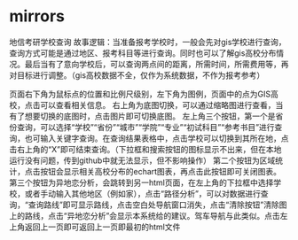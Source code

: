 # mirrors
地信考研学校查询
故事逻辑：当准备报考学校时，一般会先对gis学校进行查询，查询方式可能是通过地区、报考科目等进行查询。同时也可以了解gis高校分布情况。最后当有了意向学校后，可以查询两点间的距离，所需时间，所需费用等，再对目标进行调整。（gis高校数据不全，仅作为系统数据，不作为报考参考）

页面右下角为鼠标点的位置和比例尺级别，左下角为图例，页面中的点为GIS高校，点击可以查看相关信息。
右上角为底图切换，可以通过缩略图进行查看，当有了想要切换的底图时，点击图片即可切换底图。
左上角三个按钮，第一个是省份查询，可以选择“学校”“省份”“城市”“学院”“专业”“初试科目”“参考书目”进行查询，也可输入关键字查询。在查询结果表格中，点击学校可以切换到其所在地，点击右上角的“X”即可结束查询。（下拉框和搜索按钮的图标显示不出来，但在本地运行没有问题，传到github中就无法显示，但不影响操作）
第二个按钮为区域统计，点击按钮会显示相关高校分布的echart图表，再点击此按钮即可关闭图表。
第三个按钮为异地恋分析，会跳转到另一html页面，在左上角的下拉框中选择学校，或者手动输入其他地区（例如家），点击“路径分析”，可以对数据进行查询，“查询路线”即可显示路线，点击空白处导航窗口消失，点击“清除按钮”清除图上的路线，点击“异地恋分析”会显示本系统给的建议。驾车导航与此类似。点击左上角返回上一页即可返回上一页即最初的html文件
